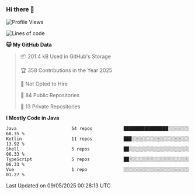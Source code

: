 ### Hi there 👋


<!--START_SECTION:waka-->
![Profile Views](http://img.shields.io/badge/Profile%20Views-0-blue)

![Lines of code](https://img.shields.io/badge/From%20Hello%20World%20I%27ve%20Written-3.3%20million%20lines%20of%20code-blue)

**🐱 My GitHub Data** 

> 📦 201.4 kB Used in GitHub's Storage 
 > 
> 🏆 358 Contributions in the Year 2025
 > 
> 🚫 Not Opted to Hire
 > 
> 📜 84 Public Repositories 
 > 
> 🔑 13 Private Repositories 
 > 
**I Mostly Code in Java** 

```text
Java                     54 repos            █████████████████░░░░░░░░   68.35 % 
Kotlin                   11 repos            ███░░░░░░░░░░░░░░░░░░░░░░   13.92 % 
Shell                    5 repos             ██░░░░░░░░░░░░░░░░░░░░░░░   06.33 % 
TypeScript               5 repos             ██░░░░░░░░░░░░░░░░░░░░░░░   06.33 % 
Vue                      1 repo              ░░░░░░░░░░░░░░░░░░░░░░░░░   01.27 % 
```




 Last Updated on 09/05/2025 00:28:13 UTC
<!--END_SECTION:waka-->
